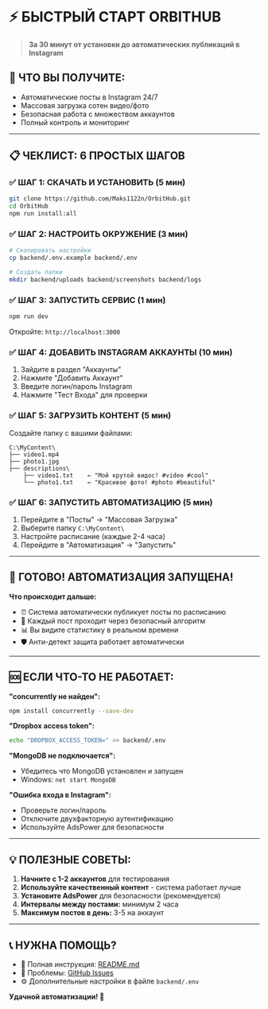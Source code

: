 # ⚡ **БЫСТРЫЙ СТАРТ ORBITHUB**

> **За 30 минут от установки до автоматических публикаций в Instagram**

## 🎯 **ЧТО ВЫ ПОЛУЧИТЕ:**
- Автоматические посты в Instagram 24/7
- Массовая загрузка сотен видео/фото
- Безопасная работа с множеством аккаунтов
- Полный контроль и мониторинг

---

## 📋 **ЧЕКЛИСТ: 6 ПРОСТЫХ ШАГОВ**

### ✅ **ШАГ 1: СКАЧАТЬ И УСТАНОВИТЬ (5 мин)**
```bash
git clone https://github.com/Maks1122n/OrbitHub.git
cd OrbitHub
npm run install:all
```

### ✅ **ШАГ 2: НАСТРОИТЬ ОКРУЖЕНИЕ (3 мин)**
```bash
# Скопировать настройки
cp backend/.env.example backend/.env

# Создать папки
mkdir backend/uploads backend/screenshots backend/logs
```

### ✅ **ШАГ 3: ЗАПУСТИТЬ СЕРВИС (1 мин)**
```bash
npm run dev
```
Откройте: `http://localhost:3000`

### ✅ **ШАГ 4: ДОБАВИТЬ INSTAGRAM АККАУНТЫ (10 мин)**
1. Зайдите в раздел "Аккаунты"
2. Нажмите "Добавить Аккаунт"
3. Введите логин/пароль Instagram
4. Нажмите "Тест Входа" для проверки

### ✅ **ШАГ 5: ЗАГРУЗИТЬ КОНТЕНТ (5 мин)**
Создайте папку с вашими файлами:
```
C:\MyContent\
├── video1.mp4
├── photo1.jpg
├── descriptions\
    ├── video1.txt    ← "Мой крутой видос! #video #cool"
    └── photo1.txt    ← "Красивое фото! #photo #beautiful"
```

### ✅ **ШАГ 6: ЗАПУСТИТЬ АВТОМАТИЗАЦИЮ (5 мин)**
1. Перейдите в "Посты" → "Массовая Загрузка"
2. Выберите папку `C:\MyContent\`
3. Настройте расписание (каждые 2-4 часа)
4. Перейдите в "Автоматизация" → "Запустить"

---

## 🎉 **ГОТОВО! АВТОМАТИЗАЦИЯ ЗАПУЩЕНА!**

**Что происходит дальше:**
- ⏰ Система автоматически публикует посты по расписанию
- 🤖 Каждый пост проходит через безопасный алгоритм
- 📊 Вы видите статистику в реальном времени
- 🛡️ Анти-детект защита работает автоматически

---

## 🆘 **ЕСЛИ ЧТО-ТО НЕ РАБОТАЕТ:**

**"concurrently не найден":**
```bash
npm install concurrently --save-dev
```

**"Dropbox access token":**
```bash
echo "DROPBOX_ACCESS_TOKEN=" >> backend/.env
```

**"MongoDB не подключается":**
- Убедитесь что MongoDB установлен и запущен
- Windows: `net start MongoDB`

**"Ошибка входа в Instagram":**
- Проверьте логин/пароль
- Отключите двухфакторную аутентификацию
- Используйте AdsPower для безопасности

---

## 💡 **ПОЛЕЗНЫЕ СОВЕТЫ:**

1. **Начните с 1-2 аккаунтов** для тестирования
2. **Используйте качественный контент** - система работает лучше
3. **Установите AdsPower** для безопасности (рекомендуется)
4. **Интервалы между постами:** минимум 2 часа
5. **Максимум постов в день:** 3-5 на аккаунт

---

## 📞 **НУЖНА ПОМОЩЬ?**
- 📖 Полная инструкция: [README.md](README.md)  
- 🐛 Проблемы: [GitHub Issues](https://github.com/Maks1122n/OrbitHub/issues)
- ⚙️ Дополнительные настройки в файле `backend/.env`

**Удачной автоматизации! 🚀** 